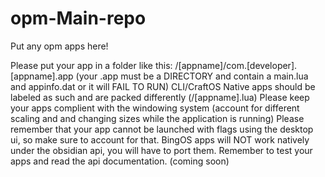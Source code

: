 # opm-Main-repo
Put any opm apps here!

Please put your app in a folder like this: /[appname]/com.[developer].[appname].app (your .app must be a DIRECTORY and contain a main.lua and appinfo.dat or it will FAIL TO RUN)
CLI/CraftOS Native apps should be labeled as such and are packed differently (/[appname].lua)
Please keep your apps complient with the windowing system (account for different scaling and and changing sizes while the application is running)
Please remember that your app cannot be launched with flags using the desktop ui, so make sure to account for that.
BingOS apps will NOT work natively under the obsidian api, you will have to port them.
Remember to test your apps and read the api documentation. (coming soon)
